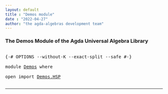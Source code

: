 ```yaml
---
layout: default
title : "Demos module"
date : "2022-04-27"
author: "the agda-algebras development team"
---
```


### <a id="the-demos-module-of-the-agda-universal-algebra-library">The Demos Module of the Agda Universal Algebra Library</a>


<pre class="Agda">

<a id="256" class="Symbol">{-#</a> <a id="260" class="Keyword">OPTIONS</a> <a id="268" class="Pragma">--without-K</a> <a id="280" class="Pragma">--exact-split</a> <a id="294" class="Pragma">--safe</a> <a id="301" class="Symbol">#-}</a>

<a id="306" class="Keyword">module</a> <a id="313" href="Demos.html" class="Module">Demos</a> <a id="319" class="Keyword">where</a>

<a id="326" class="Keyword">open</a> <a id="331" class="Keyword">import</a> <a id="338" href="Demos.HSP.html" class="Module">Demos.HSP</a>

</pre>

--------------------------------------

